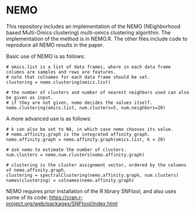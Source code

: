 # NEMO
This repository includes an implementation of the NEMO (NEighborhood based Multi-Omics clustering) multi-omics clustering algorithm.
The implementation of the method is in NEMO.R. The other files include code to reproduce all NEMO results in the paper. 

Basic use of NEMO is as follows:

```{r}
# omics.list is a list of data frames, where in each data frame columns are samples and rows are features.
# note that colnames for each data frame should be set.
clustering = nemo.clustering(omics.list)

# the number of clusters and number of nearest neighbors used can also be given as input.
# if they are not given, nemo decides the values itself.
nemo.clustering(omics.list, num.clusters=5, num.neighbors=20)
```
A more advanced use is as follows:
```{r}
# k can also be set to NA, in which case nemo chooses its value.
# nemo.affinity.graph is the integrated affinity graph.
nemo.affinity.graph = nemo.affinity.graph(omics.list, k = 20)

# ask nemo to estimate the number of clusters.
num.clusters = nemo.num.clusters(nemo.affinity.graph)

# clustering is the cluster assignment vector, ordered by the columns of nemo.affinity.graph.
clustering = spectralClustering(nemo.affinity.graph, num.clusters)
names(clustering) = colnames(nemo.affinity.graph)
```

NEMO requires prior installation of the R library SNFtool, and also uses some of its code:
https://cran.r-project.org/web/packages/SNFtool/index.html
